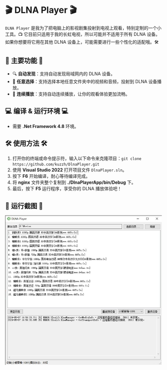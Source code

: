 # 🎬 DLNA Player 🎬

`DLNA Player` 是我为了把电脑上的影视剧集投射到电视上观看，特别定制的一个小工具。📺 它目前只适用于我的长虹电视，所以可能并不适用于所有 DLNA 设备。如果你想要将它用在其他 DLNA 设备上，可能需要进行一些个性化的适配哦。🛠️

## 🌟 主要功能 🌟

- 🔍 **自动发现**：支持自动发现局域网内的 DLNA 设备。
- 📂 **任意选择**：支持选择本地任意文件夹中的视频和音频，投射到 DLNA 设备播放。
- 🔁 **连续播放**：支持自动连续播放，让你的观看体验更加流畅。

## 💻 编译 & 运行环境 💻

- 需要 **.Net Framework 4.8** 环境。

## 🛠️ 使用方法 🛠️

1. 打开你的终端或命令提示符，输入以下命令来克隆项目：`git clone https://github.com/kuzzh/DlnaPlayer.git`
2. 使用 **Visual Studio 2022** 打开项目文件 `DlnaPlayer.sln`。
3. 按下 **F6** 开始编译，耐心等待编译完成。
4. 将 **nginx** 文件夹整个复制到 **./DlnaPlayerApp/bin/Debug** 下。
5. 最后，按下 **F5** 运行程序，享受你的 DLNA 播放体验吧！

## 📸 运行截图 📸

![主界面](./Screenshot/Main.jpg) 
